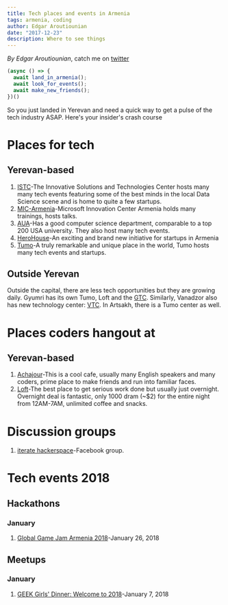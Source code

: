 ```yaml
---
title: Tech places and events in Armenia
tags: armenia, coding
author: Edgar Aroutiounian
date: "2017-12-23"
description: Where to see things
---
```


*By Edgar Aroutiounian*,
catch me on <a href='https://twitter.com/@edgararout'>twitter</a>

```javascript
(async () => {
  await land_in_armenia();
  await look_for_events();
  await make_new_friends();
})()
```

So you just landed in Yerevan and need a quick way to get a pulse of
the tech industry ASAP. Here's your insider's crash course

# Places for tech

## Yerevan-based

1. [ISTC](http://istc.am)-The Innovative Solutions and Technologies
  Center hosts many many tech events featuring some of the best minds
  in the local Data Science scene and is home to quite a few startups.
2. [MIC-Armenia](http://www.micarmenia.am)-Microsoft Innovation Center
   Armenia holds many trainings, hosts talks.
3. [AUA](https://aua.am)-Has a good computer science department,
   comparable to a top 200 USA university. They also host many tech
   events. 
4. [HeroHouse](https://www.smartgate.vc/single-post/2017/12/22/Better-together-Hero-House-is-introduced-to-the-startup-community-and-friends)-An
   exciting and brand new initiative for startups in Armenia
5. [Tumo](https://tumo.org)-A truly remarkable and unique place in the
   world, Tumo hosts many tech events and startups.

## Outside Yerevan

Outside the capital, there are less tech opportunities but they are
growing daily. Gyumri has its own Tumo, Loft and the
[GTC](http://gtc.am/en/home/). Similarly, Vanadzor also has new
technology center: [VTC](http://vtc.am/en/). In Artsakh, there is a
Tumo center as well.

# Places coders hangout at

## Yerevan-based

1. [Achajour](www.achajour.am/)-This is a cool cafe, usually many
   English speakers and many coders, prime place to make friends and
   run into familiar faces.
2. [Loft](https://www.facebook.com/The.LOFT.center/)-The best place to
   get serious work done but usually just overnight. Overnight deal is
   fantastic, only 1000 dram (~$2) for the entire night from 12AM-7AM,
   unlimited coffee and snacks.

# Discussion groups

1. [iterate hackerspace](https://www.facebook.com/groups/410797219090898/)-Facebook group.

# Tech events 2018

## Hackathons

### January

1. [Global Game Jam Armenia 2018](https://www.facebook.com/events/407926479641201/permalink/410025256097990/)-January 26, 2018

## Meetups

### January

1. [GEEK Girls' Dinner: Welcome to 2018](https://www.facebook.com/events/1811743828899726/)-January 7, 2018
